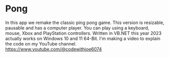 # Pong
In this app we remake the classic ping pong game.
This version is resizable, pausable and has a computer player.
You can play using a keyboard, mouse, Xbox and PlayStation controllers.
Written in VB.NET this year 2023 actually works on Windows 10 and 11 64-Bit.
I'm making a video to explain the code on my YouTube channel.
https://www.youtube.com/@codewithjoe6074
